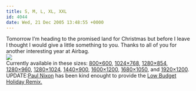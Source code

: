 ```yaml
---
title: S, M, L, XL, XXL
id: 4044
date: Wed, 21 Dec 2005 13:48:55 +0000
---
```


Tomorrow I’m heading to the promised land for Christmas but before I leave I thought I would give a little something to you. Thanks to all of you for another interesting year at Airbag.  
![](http://www.airbagindustries.com/bucket/desktop_v2/desktop_v2.gif)  
 Currently available in these sizes: [800×600](http://www.airbagindustries.com/bucket/desktop_v2/airbag_v2_800x600.gif), [1024×768](http://www.airbagindustries.com/bucket/desktop_v2/airbag_v2_1024x768.gif), [1280×854](http://www.airbagindustries.com/bucket/desktop_v2/airbag_v2_1280x854.gif), [1280×960](http://www.airbagindustries.com/bucket/desktop_v2/airbag_v2_1280x960.gif), [1280×1024](http://www.airbagindustries.com/bucket/desktop_v2/airbag_v2_1280x1024.gif), [1440×900](http://www.airbagindustries.com/bucket/desktop_v2/airbag_v2_1440x900.gif), [1600×1200](http://www.airbagindustries.com/bucket/desktop_v2/airbag_v2_1600x1200.gif), [1680×1050](http://www.airbagindustries.com/bucket/desktop_v2/airbag_v2_1680x1050.gif), and [1920×1200](http://www.airbagindustries.com/bucket/desktop_v2/airbag_v2_1920x1200.gif).  
<span class="caps">UPDATE:</span>[Paul Nixon](http://www.nixlog.com/) has been kind enought to provide the [Low Budget Holiday Remix.](http://www.airbagindustries.com/bucket/desktop_v2/airbag_lowbudget_holiday_remix.jpg)


